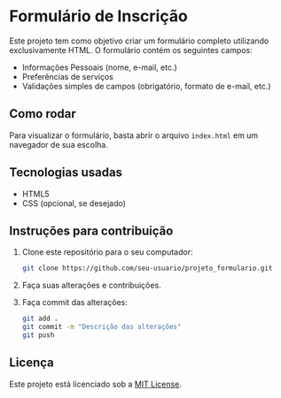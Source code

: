# Formulário de Inscrição

Este projeto tem como objetivo criar um formulário completo utilizando exclusivamente HTML. O formulário contém os seguintes campos:

- Informações Pessoais (nome, e-mail, etc.)
- Preferências de serviços
- Validações simples de campos (obrigatório, formato de e-mail, etc.)

## Como rodar

Para visualizar o formulário, basta abrir o arquivo `index.html` em um navegador de sua escolha.

## Tecnologias usadas

- HTML5
- CSS (opcional, se desejado)

## Instruções para contribuição

1. Clone este repositório para o seu computador:
    ```bash
    git clone https://github.com/seu-usuario/projeto_formulario.git
    ```

2. Faça suas alterações e contribuições.

3. Faça commit das alterações:
    ```bash
    git add .
    git commit -m "Descrição das alterações"
    git push
    ```

## Licença

Este projeto está licenciado sob a [MIT License](LICENSE).

